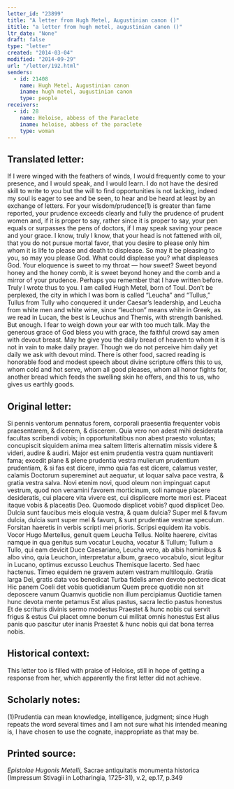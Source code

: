 ```yaml
---
letter_id: "23899"
title: "A letter from Hugh Metel, Augustinian canon ()"
ititle: "a letter from hugh metel, augustinian canon ()"
ltr_date: "None"
draft: false
type: "letter"
created: "2014-03-04"
modified: "2014-09-29"
url: "/letter/192.html"
senders:
  - id: 21408
    name: Hugh Metel, Augustinian canon
    iname: hugh metel, augustinian canon
    type: people
receivers:
  - id: 28
    name: Heloise, abbess of the Paraclete
    iname: heloise, abbess of the paraclete
    type: woman
---
```

<h2> Translated letter:</h2>If I were winged with the feathers of winds, I would frequently come to your presence, and I would speak, and I would learn.  I do not have the desired skill to write to you but the will to find opportunities is not lacking, indeed my soul is eager to see and be seen, to hear and be heard at least by an exchange of letters.  For your wisdom/prudence(1) is greater than fame reported, your prudence exceeds clearly and fully the prudence of prudent women and, if it is proper to say, rather since it is proper to say, your pen equals or surpasses the pens of doctors, if I may speak saving your peace and your grace.  I know, truly I know, that your head is not fattened with oil, that you do not pursue mortal favor, that you desire to please only him whom it is life to please and death to displease.  So may it be pleasing to you, so may you please God.  What could displease you?  what displeases God.
Your eloquence is sweet to my throat — how sweet?  Sweet beyond honey and the honey comb, it is sweet beyond honey and the comb and a mirror of your prudence.  Perhaps you remember that I have written before.  Truly I wrote thus to you.  I am called Hugh Metel, born of Toul.  Don’t be perplexed, the city in which I was born is called “Leucha” and “Tullus,” Tullus from Tully who conquered it under Caesar’s leadership, and Leucha from white men and white wine, since “leuchon” means white in Greek, as we read in Lucan, the best is Leuchus and Themis, with strength banished.  But enough.  I fear to weigh down your ear with too much talk.
May the generous grace of God bless you with grace,
the faithful crowd say amen with devout breast.
May he give you the daily bread of heaven
to whom it is not in vain to make daily prayer.
Though we do not perceive him daily
yet daily we ask with devout mind.
There is other food, sacred reading is honorable food
and modest speech about divine scripture
offers this to us, whom cold and hot serve,
whom all good pleases, whom all honor fights for,
another bread which feeds the swelling skin
he offers, and this to us, who gives us earthly goods.
<h2 class="mt-4"> Original letter:</h2>Si pennis ventorum pennatus forem, corporali praesentia frequenter vobis praesentarem, & dicerem, & discerem.  Quia vero non adest mihi desiderata facultas scribendi vobis; in opportunitatibus non abest praesto voluntas; concupiscit siquidem anima mea saltem litteris alternatim missis videre & videri, audire & audiri.  Major est enim prudentia vestra quam nuntiaverit fama; excedit plane & plene prudentia vestra mulierum prudentium prudentiam, & si fas est dicere, immo quia fas est dicere, calamus vester, calamis Doctorum supereminet aut aequatur, ut loquar salva pace vestra, & gratia vestra salva.  Novi etenim novi, quod oleum non impinguat caput vestrum, quod non venamini favorem morticinum, soli namque placere desideratis, cui placere vita vivere est, cui displicere morte mori est.  Placeat itaque vobis & placeatis Deo.  Quomodo displicet vobis?  quod displicet Deo.  Dulcia sunt faucibus meis eloquia vestra, & quam dulcia?  Super mel & favum dulcia, dulcia sunt super mel & favum, & sunt prudentiae vestrae speculum.  Forsitan haeretis in verbis scripti mei prioris.  Scripsi equidem ita vobis.  Vocor Hugo Mertellus, genuit quem Leucha Tellus.  Nolite haerere, civitas namque in qua genitus sum vocatur Leucha, vocatur & Tullum; Tullum a Tullo, qui eam devicit Duce Caesariano, Leucha vero, ab albis hominibus & albo vino, quia Leuchon, interpretatur album, graeco vocabulo, sicut legitur in Lucano, optimus excusso Leuchus Themisque lacerto.  Sed haec hactenus.  Timeo equidem ne gravem autem vestram multiloquio.
    Gratia larga Dei, gratis data vos benedicat
    Turba fidelis amen devoto pectore dicat
    Hic panem Coeli det vobis quotidianum
    Quem prece quotidie non sit deposcere vanum
    Quamvis quotidie non illum percipiamus
    Quotidie tamen hunc devota mente petamus
    Est alius pastus, sacra lectio pastus honestus
    Et de scrituris divinis sermo modestus
    Praestet & hunc nobis cui servit frigus & estus
    Cui placet omne bonum cui militat omnis honestus
    Est alius panis quo pascitur uter inanis
    Praestet & hunc nobis qui dat bona terrea nobis.
<h2 class="mt-4"> Historical context:</h2>This letter too is filled with praise of Heloise, still in hope of getting a response from her, which apparently the first letter did not achieve.
<h2 class="mt-4"> Scholarly notes:</h2>(1)Prudentia can mean knowledge, intelligence, judgment; since Hugh repeats the word several times and I am not sure what his intended meaning is, I have chosen to use the cognate, inappropriate as that may be.
<h2 class="mt-4"> Printed source:</h2><p><em>Epistolae Hugonis Metelli</em>, Sacrae antiquitatis monumenta historica (Impressum Stivagii in Lotharingia, 1725-31), v.2, ep.17, p.349</p>